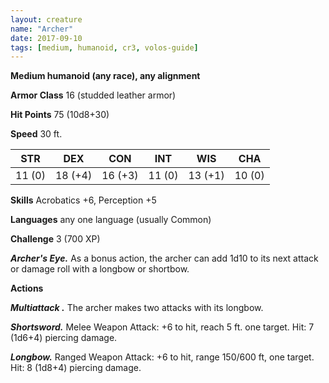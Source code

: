 ```yaml
---
layout: creature
name: "Archer"
date: 2017-09-10
tags: [medium, humanoid, cr3, volos-guide]
---
```


**Medium humanoid (any race), any alignment**

**Armor Class** 16 (studded leather armor)

**Hit Points** 75 (10d8+30)

**Speed** 30 ft.

|   STR   |   DEX   |   CON   |   INT   |   WIS   |   CHA   |
|:-----:|:-----:|:-----:|:-----:|:-----:|:-----:|
| 11 (0) | 18 (+4) | 16 (+3) | 11 (0) | 13 (+1) | 10 (0) |

**Skills** Acrobatics +6, Perception +5

**Languages** any one language (usually Common)

**Challenge** 3 (700 XP)

***Archer's Eye.*** As a bonus action, the archer can add 1d10 to its next attack or damage roll with a longbow or shortbow.

**Actions**

***Multiattack .*** The archer makes two attacks with its longbow.

***Shortsword.*** Melee Weapon Attack: +6 to hit, reach 5 ft. one target. Hit: 7 (1d6+4) piercing damage.

***Longbow.*** Ranged Weapon Attack: +6 to hit, range 150/600 ft, one target. Hit: 8 (1d8+4) piercing damage.

